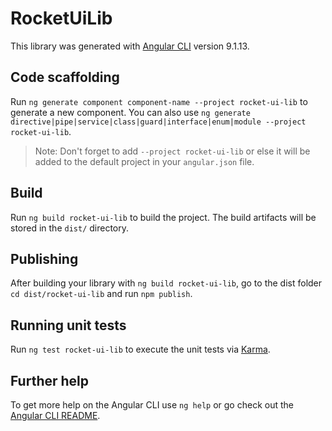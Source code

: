 # RocketUiLib

This library was generated with [Angular CLI](https://github.com/angular/angular-cli) version 9.1.13.

## Code scaffolding

Run `ng generate component component-name --project rocket-ui-lib` to generate a new component. You can also use `ng generate directive|pipe|service|class|guard|interface|enum|module --project rocket-ui-lib`.
> Note: Don't forget to add `--project rocket-ui-lib` or else it will be added to the default project in your `angular.json` file. 

## Build

Run `ng build rocket-ui-lib` to build the project. The build artifacts will be stored in the `dist/` directory.

## Publishing

After building your library with `ng build rocket-ui-lib`, go to the dist folder `cd dist/rocket-ui-lib` and run `npm publish`.

## Running unit tests

Run `ng test rocket-ui-lib` to execute the unit tests via [Karma](https://karma-runner.github.io).

## Further help

To get more help on the Angular CLI use `ng help` or go check out the [Angular CLI README](https://github.com/angular/angular-cli/blob/master/README.md).
